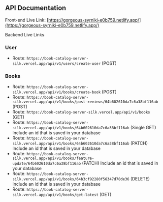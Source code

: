 ## API Documentation

Front-end Live Link: [https://gorgeous-syrniki-e0b759.netlify.app/](https://gorgeous-syrniki-e0b759.netlify.app/)

Backend Live Links
### User

- Route: `https://book-catalog-server-silk.vercel.app/api/v1/users/create-user` (POST)


### Books

- Route: `https://book-catalog-server-silk.vercel.app/api/v1/books/create-book` (POST)
- Route: `https://book-catalog-server-silk.vercel.app/api/v1/books/post-reviews/64b602610da7c6a38bf116ab` (POST)
- Route: `https://book-catalog-server-silk.vercel.app/api/v1/books` (GET)
- Route: `https://book-catalog-server-silk.vercel.app/api/v1/books/64b602610da7c6a38bf116ab` (Single GET) Include an id that is saved in your database
- Route: `https://book-catalog-server-silk.vercel.app/api/v1/books/64b602610da7c6a38bf116ab` (PATCH) Include an id that is saved in your database
- Route: `https://book-catalog-server-silk.vercel.app/api/v1/books/feature-update/64b602610da7c6a38bf116ab` (PATCH) Include an id that is saved in your database
- Route: `https://book-catalog-server-silk.vercel.app/api/v1/books/64b3cf92280f56347d70de36` (DELETE) Include an id that is saved in your database
- Route: `https://book-catalog-server-silk.vercel.app/api/v1/books/get-latest` (GET) 



